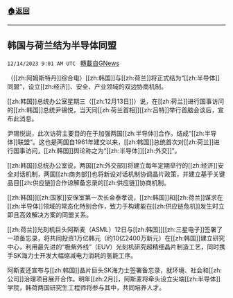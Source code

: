 ###  [:house:返回](README.md)
---


## 韩国与荷兰结为半导体同盟
`12/14/2023 9:01 AM UTC ` [轉載自GNews](https://gnews.org/articles/2107929)

（[[zh:阿姆斯特丹]]综合电）[[zh:韩国]]与[[zh:荷兰]]将正式结为“[[zh:半导体]]同盟”，设立[[zh:经济]]、安全、产业领域的双边协商机制。

[[zh:韩国]]总统办公室星期三（[[zh:12月13日]]）说，在[[zh:荷兰]]进行国事访问的[[zh:韩国]]总统尹锡悦，当天同[[zh:荷兰首相]][[zh:吕特]]举行首脑会谈后，宣布此消息。

尹锡悦说，此次访荷主要目的在于加强两国[[zh:半导体]]合作，结成“[[zh:半导体]]联盟”。这也是两国自1961年建交以来，[[zh:韩国]]总统首次对[[zh:荷兰]]进行国事访问，[[zh:韩国]]舆论称之为“[[zh:半导体]][[zh:外交]]”。

[[zh:韩国]]总统办公室说，两国[[zh:外交部]]将建立每年定期举行的[[zh:经济]]安全对话机制，两国[[zh:商务部]]也将新设对话机制协调晶片政策，并建立基于关键品目[[zh:供应链]]合作谅解备忘录的[[zh:供应链]]协商机制。

[[zh:韩国]][[zh:国家]]安保室第一次长金泰孝说，[[zh:韩国]]和[[zh:荷兰]]谋求在[[zh:半导体]]领域的常态化特别合作，致力于构建能在[[zh:供应链危机]]发生时立即且高效解决方案的同盟关系。

[[zh:荷兰]]光刻机巨头阿斯麦（ASML）12日与[[zh:韩国]][[zh:三星电子]]签署了一项备忘录，将共同投资1万亿韩元（约10亿2400万新元）在[[zh:韩国]]建立研究中心，利用最先进的“极紫外线”（EUV）光刻机研究超精细晶片制造工艺，同时携手SK海力士开发大幅缩减电力消耗的氢能工序。

阿斯麦还宣布与[[zh:韩国]]晶片巨头SK海力士签署备忘录，就环境、社会和[[zh:公司]]治理项目展开合作。明年[[zh:2月]]，阿斯麦将牵头设立尖端[[zh:半导体]]学院，韩荷两国研究生工程师将参与其中，共同培养人才。
